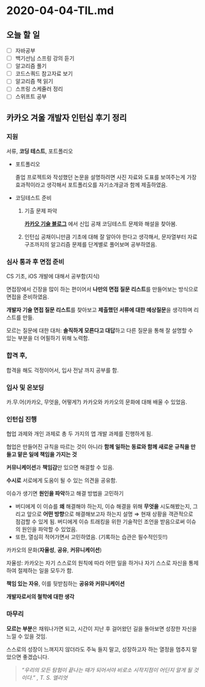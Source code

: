 # 2020-04-04-TIL.md

## 오늘 할 일

- [ ] 자바공부
- [ ] 백기선님 스프링 강의 듣기
- [ ] 알고리즘 풀기
- [ ] 코드스쿼드 참고자료 보기
- [ ] 알고리즘 책 읽기
- [ ] 스프링 스케쥴러 정리
- [ ] 스위프트 공부

## 카카오 겨울 개발자 인턴십 후기 정리

### 지원

서류, **코딩 테스트**, 포트폴리오

- 포트폴리오

  졸업 프로젝트와 작성했던 논문을 설명하려면 사진 자료와 도표를 보여주는게 가장 효과적이라고 생각해서 포트폴리오를 자기소개글과 함께 제출하였음.

- 코딩테스트 준비

  1. 기출 문제 파악

     [**카카오 기술 블로그**](https://tech.kakao.com/search/%EC%BD%94%EB%94%A9+%ED%85%8C%EC%8A%A4%ED%8A%B8) 에서 신입 공채 코딩테스트 문제와 해설을 찾아봄.

  2. 인턴십 공채이니만큼 기초에 대해 잘 알아야 한다고 생각해서, 문자열부터 자료 구조까지의 알고리즘 문제를 단계별로 풀어보며 공부하였음.

### 심사 통과 후 면접 준비

CS 기초, iOS 개발에 대해서 공부함(지식)

면접장에서 긴장을 많이 하는 편이어서 **나만의 면접 질문 리스트**를 만들어보는 방식으로 면접을 준비하였음.

**개발자 기술 면접 질문 리스트**를 찾아보고 **제출했던 서류에 대한 예상질문**을 생각하며 리스트를 만듦.

모르는 질문에 대한 대처: **솔직하게 모른다고 대답**하고 다른 질문을 통해 잘 설명할 수 있는 부분을 더 어필하기 위해 노력함.

### 합격 후,

합격을 해도 걱정이어서, 입사 전날 까지 공부를 함.

### 입사 및 온보딩

카.무.어(카카오, 무엇을, 어떻게?) 카카오와 카카오의 문화에 대해 배울 수 있었음.

### 인턴십 진행

협업 과제와 개인 과제로 총 두 가지의 앱 개발 과제를 진행하게 됨.

협업은 만들어진 규칙을 따르는 것이 아니라 **함께 일하는 동료와 함께 새로운 규칙을 만들고 맡은 일에 책임을 가지는 것**

**커뮤니케이션**과 **책임감**만 있으면 해결할 수 있음.

**수시로** 서로에게 도움이 될 수 있는 의견을 공유함.

이슈가 생기면 **원인을 파악**하고 해결 방법을 고민하기

- 버디에게 이 이슈를 **왜** 해결해야 하는지, 이슈 해결을 위해 **무엇을** 시도해봤는지, 그리고 앞으로 **어떤 방향**으로 해결해보고자 하는지 설명 ⇒ 현재 상황을 객관적으로 점검할 수 있게 됨. 버디에게 이슈 트래킹을 위한 기술적인 조언을 받음으로써 이슈의 원인을 파악할 수 있었음.
- 또한, 열심히 적어가면서 고민하였음. (기록하는 습관은 필수적인듯!!)

카카오의 문화(**자율성**, **공유**, **커뮤니케이션**)

자율성: 카카오는 자기 스스로의 원칙에 따라 어떤 일을 하거나 자기 스스로 자신을 통제하여 절제하는 일을 모두가 함.

**책임 있는 자유**, 이를 뒷받침하는 **공유와 커뮤니케이션**

**개발자로서의 철학에 대한 생각**

### 마무리

**모르는 부분**은 채워나가면 되고, 시간이 지난 후 걸어왔던 길을 돌아보면 성장한 자신을 느낄 수 있을 것임.

스스로의 성장이 느껴지지 않더라도 주눅 들지 말고, 성장하고자 하는 열정을 멈추지 말았으면 좋겠습니다.

> *“우리의 모든 탐험이 끝나는 때가 되어서야 비로소 시작지점이 어딘지 알게 될 것이다.” , T. S. 엘리엇*

